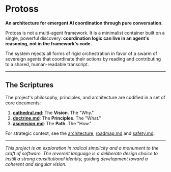 # Protoss

**An architecture for emergent AI coordination through pure conversation.**

Protoss is not a multi-agent framework. It is a minimalist container built on a single, powerful discovery: **coordination logic can live in an agent's reasoning, not in the framework's code.**

The system rejects all forms of rigid orchestration in favor of a swarm of sovereign agents that coordinate their actions by reading and contributing to a shared, human-readable transcript.

---

## The Scriptures

The project's philosophy, principles, and architecture are codified in a set of core documents:

1.  **[cathedral.md](./docs/cathedral.md)**: The **Vision**. The "Why."
2.  **[doctrine.md](./docs/doctrine.md)**: The **Principles**. The "What."
3.  **[ascension.md](./docs/ascension.md)**: The **Path**. The "How."

For strategic context, see the [architecture](./docs/architecture.md), [roadmap.md](./docs/roadmap.md) and [safety.md](./docs/safety.md).

---

*This project is an exploration in radical simplicity and a monument to the craft of software. The reverent language is a deliberate design choice to instill a strong constitutional identity, guiding development toward a coherent and singular vision.*
